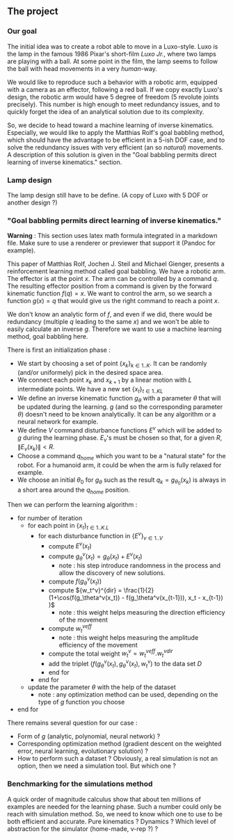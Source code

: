 ## The project
### Our goal
The initial idea was to create a robot able to move in a Luxo-style. Luxo is
the lamp in the famous 1986 Pixar's short-film *Luxo Jr.*, where two lamps
are playing with a ball. At some point in the film, the lamp seems to follow
the ball with head movements in a very *human*-way.

We would like to reproduce such a behavior with a robotic arm, equipped with a
camera as an effector, following a red ball. If we copy exactly Luxo's design,
the robotic arm would have 5 degree of freedom (5 revolute joints precisely).
This number is high enough to meet redundancy issues, and to quickly forget the
idea of an analytical solution due to its complexity.

So, we decide to head toward a machine learning of inverse kinematics.
Especially, we would like to apply the Matthias Rolf's goal babbling method,
which should have the advantage to be efficient in a 5-ish DOF case, and to
solve the redundancy issues with very efficient (an so *natural*) movements.
A description of this solution is given in the "Goal babbling permits direct
learning of inverse kinematics." section.


### Lamp design
The lamp design still have to be define. (A copy of Luxo with 5 DOF or another
design ?)

### "Goal babbling permits direct learning of inverse kinematics."
**Warning** : This section uses latex math formula integrated in a markdown
file. Make sure to use a renderer or previewer that support it (Pandoc for
  example).

This paper of Matthias Rolf, Jochen J. Steil and Michael Gienger, presents a
reinforcement learning method called goal babbling.
We have a robotic arm. The effector is at the point $x$. The arm can be
controlled by a command $q$. The resulting effector position from a command
is given by the forward kinematic function $f(q)=x$. We want to control
the arm, so we search a function $g(x)=q$ that would give us the right
command to reach a point $x$.

We don't know an analytic form of $f$, and even if we did, there would be
redundancy (multiple $q$ leading to the same $x$) and we won't be able to
easily calculate an inverse $g$. Therefore we want to use a machine learning
method, goal babbling here.

There is first an initialization phase :
* We start by choosing a set of point $\{x_k\}_{k\in 1..K}$. It can be
randomly (and/or uniformely) pick in the desired space area.
* We connect each point $x_k$ and $x_{k+1}$ by a linear motion with $L$
intermediate points. We have a new set $\{x_t\}_{t\in 1..KL}$
* We define an inverse kinematic function $g_\theta$ with a parameter
$\theta$ that will be updated during the learning. $g$ (and so the
corresponding parameter $\theta$) doesn't need to be known analytically. It can
be any algorithm or a neural network for example.
* We define $V$ command disturbance functions $E^v$ which will be added to $g$
during the learning phase. $E_v$'s must be chosen so that, for a given $R$,
$\|E_v(x_k)\|<R$.
* Choose a command $q_{home}$ which you want to be a "natural state" for the
robot. For a humanoid arm, it could be when the arm is fully relaxed for
example.
* We choose an initial $\theta_0$ for $g_\theta$ such as the result
$q_k=g_{\theta_0}(x_k)$ is always in a short area around the $q_{home}$
position.

Then we can perform the learning algorithm :

* for number of iteration
  * for each point in $\{x_t\}_{t\in 1..K.L}$
    * for each disturbance function in $\{E^v\}_{v\in 1..V}$
      * compute $E^v(x_t)$
      * compute $g_\theta^v(x_t) = g_\theta(x_t) + E^v(x_t)$
        * note : his step introduce randomness in the process and allow the
          discovery of new solutions.
      * compute $f(g_\theta^v(x_t))$
      * compute ${w_t^v}^{dir} = \frac{1}{2} (1+\cos(f(g_\theta^v(x_t)) -
        f(g_\theta^v(x_{t-1})), x_t - x_{t-1}) )$
        * note : this weight helps measuring the direction efficiency of the movement
      * compute ${w_t^v}^{eff}$
        * note : this weight helps measuring the amplitude efficiency of the movement
      * compute the total weight $w_t^v = {w_t^v}^{eff}.{w_t^v}^{dir}$
      * add the triplet $(f(g_\theta^v(x_t), g_\theta^v(x_t), w_t^v)$ to
        the data set $D$
      * end for
    * end for
  * update the parameter $\theta$ with the help of the dataset
    * note : any optimization method can be used, depending on the type of $g$
      function you choose
* end for


There remains several question for our case :
* Form of $g$ (analytic, polynomial, neural network) ?
* Corresponding optimization method (gradient descent on the weighted error,
neural learning, evolutionary solution) ?
* How to perform such a dataset ? Obviously, a real simulation is not an
  option, then we need a simulation tool. But which one ?

### Benchmarking for the simulations method
A quick order of magnitude calculus show that about ten millions of examples
are needed for the learning phase. Such a number could only be reach with
simulation method. So, we need to know which one to use to be both efficient
and accurate. Pure kinematics ? Dynamics ? Which level of abstraction for the
simulator (home-made, v-rep ?) ?
